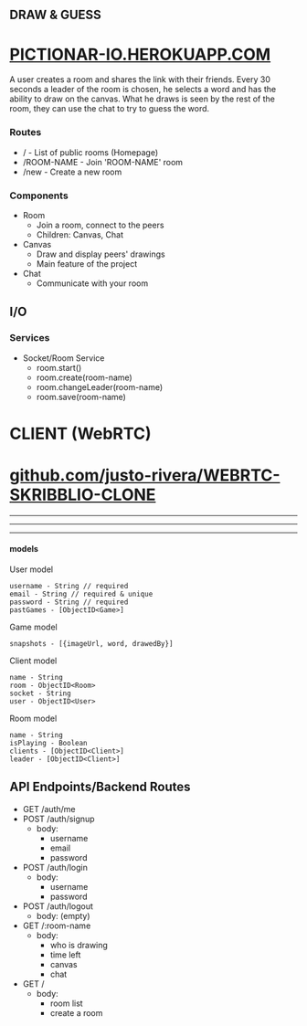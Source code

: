 ## DRAW & GUESS

# [PICTIONAR-IO.HEROKUAPP.COM](PICTIONAR-IO.HEROKUAPP.COM)
  
  
  

A user creates a room and shares the link with their friends. Every 30 seconds a leader of the room is chosen, he selects a word and has the ability to draw on the canvas. What he draws is seen by the rest of the room, they can use the chat to try to guess the word.


### Routes

- / - List of public rooms (Homepage)
- /ROOM-NAME - Join 'ROOM-NAME' room
- /new - Create a new room

### Components

- Room 
    - Join a room, connect to the peers
    - Children: Canvas, Chat
- Canvas
    - Draw and display peers' drawings
    - Main feature of the project
- Chat
    - Communicate with your room

## I/O


### Services
- Socket/Room Service
  - room.start()
  - room.create(room-name)
  - room.changeLeader(room-name)
  - room.save(room-name)

# CLIENT (WebRTC)

# [github.com/justo-rivera/WEBRTC-SKRIBBLIO-CLONE](WEBRTEC-SKRIBBLIO-CLONE)
---
---
---
#### models

User model

```
username - String // required
email - String // required & unique
password - String // required
pastGames - [ObjectID<Game>]
```

Game model

```
snapshots - [{imageUrl, word, drawedBy}]
```

Client model

```
name - String
room - ObjectID<Room>
socket - String
user - ObjectID<User>
```

Room model

``` 
name - String
isPlaying - Boolean
clients - [ObjectID<Client>]
leader - [ObjectID<Client>]
```

## API Endpoints/Backend Routes

- GET /auth/me
- POST /auth/signup
  - body:
    - username
    - email
    - password
- POST /auth/login
  - body:
    - username
    - password
- POST /auth/logout
  - body: (empty)
- GET /:room-name
  - body:
    - who is drawing
    - time left
    - canvas
    - chat
- GET /
  - body:
    - room list
    - create a room

  


